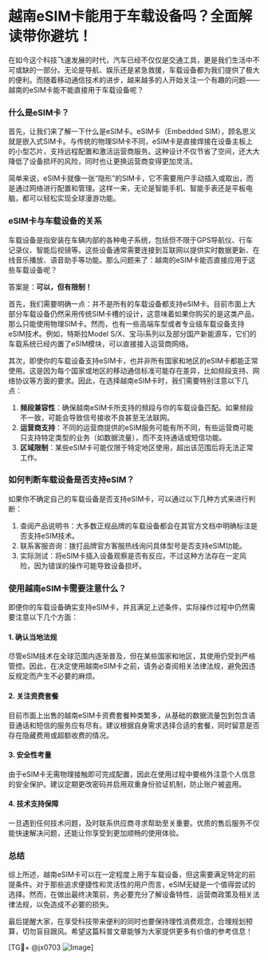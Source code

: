 # 越南eSIM卡能用于车载设备吗？全面解读带你避坑！

在如今这个科技飞速发展的时代，汽车已经不仅仅是交通工具，更是我们生活中不可或缺的一部分。无论是导航、娱乐还是紧急救援，车载设备都为我们提供了极大的便利。而随着移动通信技术的进步，越来越多的人开始关注一个有趣的问题——越南的eSIM卡能不能直接用于车载设备呢？

### 什么是eSIM卡？

首先，让我们来了解一下什么是eSIM卡。eSIM卡（Embedded SIM），顾名思义就是嵌入式SIM卡。与传统的物理SIM卡不同，eSIM卡是直接焊接在设备主板上的小型芯片，支持远程配置和激活运营商服务。这种设计不仅节省了空间，还大大降低了设备损坏的风险，同时也让更换运营商变得更加灵活。

简单来说，eSIM卡就像一张“隐形”的SIM卡，它不需要用户手动插入或取出，而是通过网络进行配置和管理。这样一来，无论是智能手机、智能手表还是平板电脑，都可以轻松实现全球漫游功能。

### eSIM卡与车载设备的关系

车载设备是指安装在车辆内部的各种电子系统，包括但不限于GPS导航仪、行车记录仪、智能后视镜等。这些设备通常需要连接到互联网以提供实时数据更新、在线音乐播放、语音助手等功能。那么问题来了：越南的eSIM卡能否直接应用于这些车载设备呢？

答案是：**可以，但有限制！**

首先，我们需要明确一点：并不是所有的车载设备都支持eSIM卡。目前市面上大部分车载设备仍然采用传统SIM卡槽的设计，这意味着如果你购买的是这类产品，那么只能使用物理SIM卡。然而，也有一些高端车型或者专业级车载设备支持eSIM技术。例如，特斯拉Model S/X、宝马i系列以及部分国产新能源车，它们的车载系统已经内置了eSIM模块，可以直接接入运营商网络。

其次，即使你的车载设备支持eSIM卡，也并非所有国家和地区的eSIM卡都能正常使用。这是因为每个国家或地区的移动通信标准可能存在差异，比如频段支持、网络协议等方面的要求。因此，在选择越南eSIM卡时，我们需要特别注意以下几点：

1. **频段兼容性**：确保越南eSIM卡所支持的频段与你的车载设备匹配。如果频段不一致，可能会导致信号接收不良甚至无法联网。
2. **运营商支持**：不同的运营商提供的eSIM服务可能有所不同，有些运营商可能只支持特定类型的业务（如数据流量），而不支持通话或短信功能。
3. **区域限制**：某些eSIM卡可能仅限于特定地区使用，超出该范围后将无法正常工作。

### 如何判断车载设备是否支持eSIM？

如果你不确定自己的车载设备是否支持eSIM卡，可以通过以下几种方式来进行判断：

1. 查阅产品说明书：大多数正规品牌的车载设备都会在其官方文档中明确标注是否支持eSIM技术。
2. 联系客服咨询：拨打品牌官方客服热线询问具体型号是否支持eSIM功能。
3. 实际测试：将eSIM卡插入设备观察是否有反应。不过这种方法存在一定风险，因为错误的操作可能导致设备损坏。

### 使用越南eSIM卡需要注意什么？

即便你的车载设备确实支持eSIM卡，并且满足上述条件，实际操作过程中仍然需要注意以下几个方面：

#### 1. 确认当地法规
尽管eSIM技术在全球范围内逐渐普及，但在某些国家和地区，其使用仍受到严格管控。因此，在决定使用越南eSIM卡之前，请务必查阅相关法律法规，避免因违反规定而产生不必要的麻烦。

#### 2. 关注资费套餐
目前市面上出售的越南eSIM卡资费套餐种类繁多，从基础的数据流量包到包含语音通话和短信的服务应有尽有。建议根据自身需求选择合适的套餐，同时留意是否存在隐藏费用或超额收费的情况。

#### 3. 安全性考量
由于eSIM卡无需物理接触即可完成配置，因此在使用过程中要格外注意个人信息的安全保护。建议定期更改密码并启用双重身份验证机制，防止账户被盗用。

#### 4. 技术支持保障
一旦遇到任何技术问题，及时联系供应商寻求帮助至关重要。优质的售后服务不仅能快速解决问题，还能让你享受到更加顺畅的使用体验。

### 总结

综上所述，越南eSIM卡可以在一定程度上用于车载设备，但这需要满足特定的前提条件。对于那些追求便捷性和灵活性的用户而言，eSIM无疑是一个值得尝试的选择。然而，在做出最终决策前，务必要充分了解设备特性、运营商政策及相关法律法规，以免造成不必要的损失。

最后提醒大家，在享受科技带来便利的同时也要保持理性消费观念，合理规划预算，切勿盲目跟风。希望这篇科普文章能够为大家提供更多有价值的参考信息！

[TG💪+ @jx0703 ![Image](https://github.com/user-attachments/assets/dbca1d08-cadb-493c-b0ec-ad6f7a83f270)]